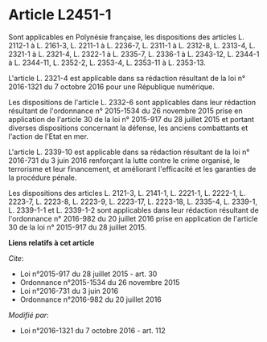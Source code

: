 # Article L2451-1

Sont applicables en Polynésie française, les dispositions des articles L. 2112-1 à L. 2161-3, L. 2211-1 à L. 2236-7, L.
2311-1 à L. 2312-8, L. 2313-4, L. 2321-1 à L. 2321-4, L. 2322-1 à L. 2335-7, L. 2336-1 à L. 2343-12, L. 2344-1 à L. 2344-11,
L. 2352-2, L. 2353-4, L. 2353-11 à L. 2353-13. 

L'article L. 2321-4 est applicable dans sa rédaction résultant de la loi n° 2016-1321 du 7 octobre 2016 pour une République
numérique. 

Les dispositions de l'article L. 2332-6 sont applicables dans leur rédaction résultant de l'ordonnance n° 2015-1534 du 26
novembre 2015 prise en application de l'article 30 de la loi n° 2015-917 du 28 juillet 2015 et portant diverses dispositions
concernant la défense, les anciens combattants et l'action de l'Etat en mer. 

L'article L. 2339-10 est applicable dans sa rédaction résultant de la loi n° 2016-731 du 3 juin 2016 renforçant la lutte
contre le crime organisé, le terrorisme et leur financement, et améliorant l'efficacité et les garanties de la procédure
pénale. 

Les dispositions des articles L. 2121-3, L. 2141-1, L. 2221-1, L. 2222-1, L. 2223-7, L. 2223-8, L. 2223-9, L. 2223-17, L.
2223-18, L. 2335-4, L. 2339-1, L. 2339-1-1 et L. 2339-1-2 sont applicables dans leur rédaction résultant de l'ordonnance n°
2016-982 du 20 juillet 2016 prise en application de l'article 30 de la loi n° 2015-917 du 28 juillet 2015.

**Liens relatifs à cet article**

_Cite_:

  - Loi n°2015-917 du 28 juillet 2015 - art. 30
  - Ordonnance n°2015-1534 du 26 novembre 2015
  - Loi n°2016-731 du 3 juin 2016
  - Ordonnance n°2016-982 du 20 juillet 2016

_Modifié par_:

  - Loi n°2016-1321 du 7 octobre 2016 - art. 112
